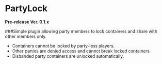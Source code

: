 # PartyLock
**Pre-release Ver. 0.1.x**

###Simple plugin allowing party members to lock containers and share with other members only.

* Containers cannot be locked by party-less players.
* Other parties are denied access and cannot break locked containers.
* Disbanded party containers are unlocked automatically.
